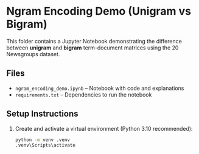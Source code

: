 # Ngram Encoding Demo (Unigram vs Bigram)

This folder contains a Jupyter Notebook demonstrating the difference between **unigram** and **bigram** term-document matrices using the 20 Newsgroups dataset.

## Files
- `ngram_encoding_demo.ipynb` – Notebook with code and explanations
- `requirements.txt` – Dependencies to run the notebook

## Setup Instructions
1. Create and activate a virtual environment (Python 3.10 recommended):
   ```bash
   python -m venv .venv
   .venv\Scripts\activate

